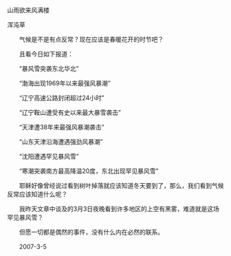 山雨欲来风满楼

浑沌草


　　气候是不是有点反常？现在应该是春暖花开的时节吧？

　　且看今日如下报道：

　　“暴风雪突袭东北华北”

　　“渤海出现1969年以来最强风暴潮”

　　“辽宁高速公路封闭超过24小时”

　　“辽宁鞍山遭受有史以来最大暴雪袭击”

　　“天津遭38年来最强风暴潮袭击”

　　“山东天津沿海遭遇强劲风暴潮”

　　“沈阳遭遇罕见暴风雪”

　　“寒潮突袭南方最高降温20度，东北出现罕见暴风雪”

　　耶稣好像曾经说过看到树叶掉落就应该知道冬天要到了，那么，我们看到气候反常应该知道什么呢？

　　我昨天文章中谈及的3月3日夜晚看到许多地区的上空有黑雾，难道就是这场罕见暴风雪？

　　但愿一切都是偶然的事件，没有什么内在必然的联系。

　　2007-3-5



